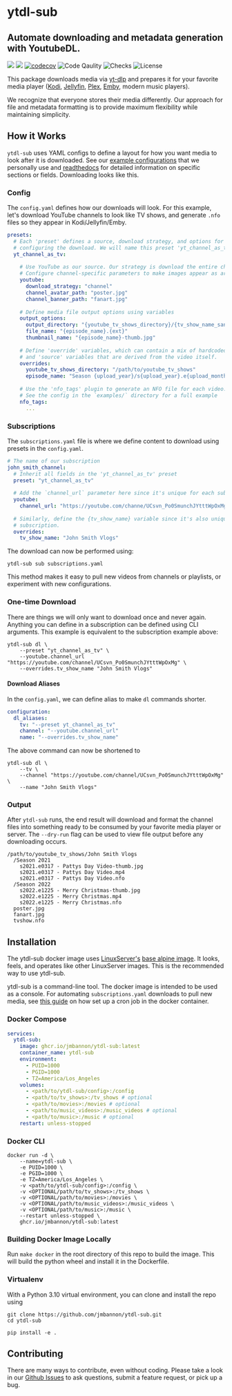 # ytdl-sub
## Automate downloading and metadata generation with YoutubeDL.
[<img src="https://img.shields.io/badge/readthedocs-link-blue?logo=readthedocs">](https://ytdl-sub.readthedocs.io/en/latest/index.html)
[<img src="https://img.shields.io/discord/994270357957648404?logo=Discord">](https://discord.gg/v8j9RAHb4k)
[![codecov](https://img.shields.io/codecov/c/github/jmbannon/ytdl-sub)](https://app.codecov.io/gh/jmbannon/ytdl-sub)
![Code Qaulity](https://img.shields.io/badge/pylint-10%2F10-brightgreen)
![Checks](https://img.shields.io/github/checks-status/jmbannon/ytdl-sub/master)
![License](https://img.shields.io/github/license/jmbannon/ytdl-sub?color=blue)

This package downloads media via 
[yt-dlp](https://github.com/yt-dlp/yt-dlp)
and prepares it for your favorite media player
([Kodi](https://github.com/xbmc/xbmc), 
[Jellyfin](https://github.com/jellyfin/jellyfin), 
[Plex](https://github.com/plexinc/pms-docker),
[Emby](https://github.com/plexinc/pms-docker),
modern music players).

We recognize that everyone stores their 
media differently. Our approach for file and metadata formatting is to provide
maximum flexibility while maintaining simplicity.

## How it Works
`ytdl-sub` uses YAML configs to define a layout for how you want media to look
after it is downloaded. See our
[example configurations](https://github.com/jmbannon/ytdl-sub/tree/master/examples)
that we personally use and
[readthedocs](https://ytdl-sub.readthedocs.io/en/latest/config.html#)
for detailed information on specific sections or fields. Downloading looks like this.

### Config
The `config.yaml` defines how our downloads will look. For this example, let's
download YouTube channels to look like TV shows, and generate `.nfo` files
so they appear in Kodi/Jellyfin/Emby.

```yaml
presets:
  # Each 'preset' defines a source, download strategy, and options for
  # configuring the download. We will name this preset 'yt_channel_as_tv'
  yt_channel_as_tv:
    
    # Use YouTube as our source. Our strategy is download the entire channel.
    # Configure channel-specific parameters to make images appear as artwork
    youtube:
      download_strategy: "channel"
      channel_avatar_path: "poster.jpg"
      channel_banner_path: "fanart.jpg"
    
    # Define media file output options using variables
    output_options:
      output_directory: "{youtube_tv_shows_directory}/{tv_show_name_sanitized}"
      file_name: "{episode_name}.{ext}"
      thumbnail_name: "{episode_name}-thumb.jpg"
    
    # Define 'override' variables, which can contain a mix of hardcoded strings
    # and 'source' variables that are derived from the video itself.
    overrides:
      youtube_tv_shows_directory: "/path/to/youtube_tv_shows"
      episode_name: "Season {upload_year}/s{upload_year}.e{upload_month_padded}{upload_day_padded} - {title_sanitized}"
     
    # Use the 'nfo_tags' plugin to generate an NFO file for each video.
    # See the config in the `examples/` directory for a full example
    nfo_tags:
      ...
```

### Subscriptions
The `subscriptions.yaml` file is where we define content to download using
presets in the `config.yaml`.
```yaml
# The name of our subscription
john_smith_channel:
  # Inherit all fields in the 'yt_channel_as_tv' preset
  preset: "yt_channel_as_tv"
  
  # Add the `channel_url` parameter here since it's unique for each subscription
  youtube:
    channel_url: "https://youtube.com/channe/UCsvn_Po0SmunchJYtttWpOxMg"
    
  # Similarly, define the {tv_show_name} variable since it's also unique to each
  # subscription.
  overrides:
    tv_show_name: "John Smith Vlogs"
```
The download can now be performed using:
```shell
ytdl-sub sub subscriptions.yaml
```
This method makes it easy to pull new videos from channels or playlists, or
experiment with new configurations.

### One-time Download
There are things we will only want to download once and never again. Anything
you can define in a subscription can be defined using CLI arguments. This
example is equivalent to the subscription example above:
```shell
ytdl-sub dl \
    --preset "yt_channel_as_tv" \
    --youtube.channel_url "https://youtube.com/channel/UCsvn_Po0SmunchJYtttWpOxMg" \
    --overrides.tv_show_name "John Smith Vlogs"
```

#### Download Aliases
In the `config.yaml`, we can define alias to make `dl` commands shorter.
```yaml
configuration:
  dl_aliases:
    tv: "--preset yt_channel_as_tv"
    channel: "--youtube.channel_url"
    name: "--overrides.tv_show_name"
```
The above command can now be shortened to
```shell
ytdl-sub dl \
    --tv \
    --channel "https://youtube.com/channel/UCsvn_Po0SmunchJYtttWpOxMg" \
    --name "John Smith Vlogs"
```

### Output
After `ytdl-sub` runs, the end result will download and format the channel
files into something ready to be consumed by your favorite media player or
server. The `--dry-run` flag can be used to view file output before any downloading occurs.
```
/path/to/youtube_tv_shows/John Smith Vlogs
  /Season 2021
    s2021.e0317 - Pattys Day Video-thumb.jpg
    s2021.e0317 - Pattys Day Video.mp4
    s2021.e0317 - Pattys Day Video.nfo
  /Season 2022
    s2022.e1225 - Merry Christmas-thumb.jpg
    s2022.e1225 - Merry Christmas.mp4
    s2022.e1225 - Merry Christmas.nfo
  poster.jpg
  fanart.jpg
  tvshow.nfo
```

## Installation

The ytdl-sub docker image uses
[LinuxServer's](https://www.linuxserver.io/)
[base alpine image](https://github.com/linuxserver/docker-baseimage-alpine).
It looks, feels, and operates like other LinuxServer images. This is the 
recommended way to use ytdl-sub.

ytdl-sub is a command-line tool. The docker image is intended to be used
as a console. For automating `subscriptions.yaml` downloads to pull new media, see
[this guide](https://ytdl-sub.readthedocs.io/en/latest/getting_started.html#setting-up-automated-downloads)
on how set up a cron job in the docker container.

### Docker Compose
```yaml
services:
  ytdl-sub:
    image: ghcr.io/jmbannon/ytdl-sub:latest
    container_name: ytdl-sub
    environment:
      - PUID=1000
      - PGID=1000
      - TZ=America/Los_Angeles
    volumes:
      - <path/to/ytdl-sub/config>:/config
      - <path/to/tv_shows>:/tv_shows # optional
      - <path/to/movies>:/movies # optional
      - <path/to/music_videos>:/music_videos # optional
      - <path/to/music>:/music # optional
    restart: unless-stopped
```
### Docker CLI
```commandline
docker run -d \
    --name=ytdl-sub \
    -e PUID=1000 \
    -e PGID=1000 \
    -e TZ=America/Los_Angeles \
    -v <path/to/ytdl-sub/config>:/config \
    -v <OPTIONAL/path/to/tv_shows>:/tv_shows \
    -v <OPTIONAL/path/to/movies>:/movies \
    -v <OPTIONAL/path/to/music_videos>:/music_videos \
    -v <OPTIONAL/path/to/music>:/music \
    --restart unless-stopped \
    ghcr.io/jmbannon/ytdl-sub:latest
```

### Building Docker Image Locally
Run `make docker` in the root directory of this repo to build the image. This
will build the python wheel and install it in the Dockerfile.

### Virtualenv
With a Python 3.10 virtual environment, you can clone and install the repo using
```commandline
git clone https://github.com/jmbannon/ytdl-sub.git
cd ytdl-sub

pip install -e .
```

## Contributing
There are many ways to contribute, even without coding. Please take a look in
our [Github Issues](https://github.com/jmbannon/ytdl-sub/issues) to ask
questions, submit a feature request, or pick up a bug.
